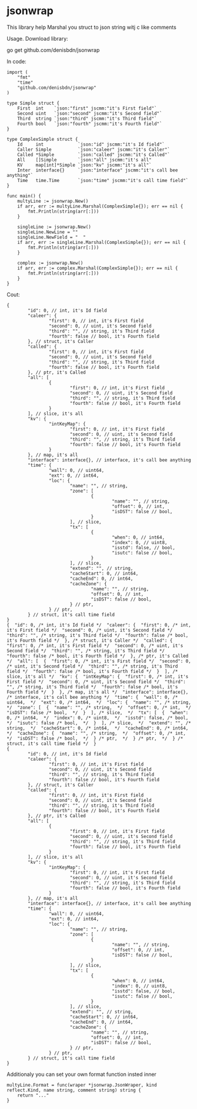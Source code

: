 # jsonwrap

This library help Marshal you struct to json string witj c like comments

Usage.
Download library:

go get github.com/denisbdn/jsonwrap

In code:

	import (
		"fmt"
		"time"
		"github.com/denisbdn/jsonwrap"
	)

	type Simple struct {
		First  int    `json:"first" jscmm:"it's First field"`
		Second uint   `json:"second" jscmm:"it's Second field"`
		Third  string `json:"third" jscmm:"it's Third field"`
		Fourth bool   `json:"fourth" jscmm:"it's Fourth field"`
	}

	type ComplexSimple struct {
		Id     int             `json:"id" jscmm:"it's Id field"`
		Caller Simple          `json:"caleer" jscmm:"it's Caller"`
		Called *Simple         `json:"called" jscmm:"it's Called"`
		All    []Simple        `json:"all" jscmm:"it's all"
		KV     map[int]*Simple `json:"kv" jscmm:"it's all"`
		Inter  interface{}     `json:"interface" jscmm:"it's call bee anything"`
		Time   time.Time       `json:"time" jscmm:"it's call time field"`
	}

	func main() {
		multyLine := jsonwrap.New()
		if arr, err := multyLine.Marshal(ComplexSimple{}); err == nil {
			fmt.Println(string(arr[:]))
		}

		singleLine := jsonwrap.New()
		singleLine.NewLine = ""
		singleLine.NewField = "  "
		if arr, err := singleLine.Marshal(ComplexSimple{}); err == nil {
			fmt.Println(string(arr[:]))
		}

		complex := jsonwrap.New()
		if arr, err := complex.Marshal(ComplexSimple{}); err == nil {
			fmt.Println(string(arr[:]))
		}
	}

Cout:

	{
			"id": 0, // int, it's Id field 
			"caleer": {
					"first": 0, // int, it's First field 
					"second": 0, // uint, it's Second field 
					"third": "", // string, it's Third field 
					"fourth": false // bool, it's Fourth field 
			}, // struct, it's Caller 
			"called": {
					"first": 0, // int, it's First field 
					"second": 0, // uint, it's Second field 
					"third": "", // string, it's Third field 
					"fourth": false // bool, it's Fourth field 
			}, // ptr, it's Called 
			"all": [
					{
							"first": 0, // int, it's First field 
							"second": 0, // uint, it's Second field 
							"third": "", // string, it's Third field 
							"fourth": false // bool, it's Fourth field 
					}
			], // slice, it's all 
			"kv": {
					"intKeyMap": {
							"first": 0, // int, it's First field 
							"second": 0, // uint, it's Second field 
							"third": "", // string, it's Third field 
							"fourth": false // bool, it's Fourth field 
					}
			}, // map, it's all 
			"interface": interface{}, // interface, it's call bee anything 
			"time": {
					"wall": 0, // uint64,  
					"ext": 0, // int64,  
					"loc": {
							"name": "", // string,  
							"zone": [
									{
											"name": "", // string,  
											"offset": 0, // int,  
											"isDST": false // bool,  
									}
							], // slice,  
							"tx": [
									{
											"when": 0, // int64,  
											"index": 0, // uint8,  
											"isstd": false, // bool,  
											"isutc": false // bool,  
									}
							], // slice,  
							"extend": "", // string,  
							"cacheStart": 0, // int64,  
							"cacheEnd": 0, // int64,  
							"cacheZone": {
									"name": "", // string,  
									"offset": 0, // int,  
									"isDST": false // bool,  
							} // ptr,  
					} // ptr,  
			} // struct, it's call time field 
	}
	{  "id": 0, /* int, it's Id field */  "caleer": {  "first": 0, /* int, it's First field */  "second": 0, /* uint, it's Second field */  "third": "", /* string, it's Third field */  "fourth": false /* bool, it's Fourth field */  }, /* struct, it's Caller */  "called": {  "first": 0, /* int, it's First field */  "second": 0, /* uint, it's Second field */  "third": "", /* string, it's Third field */  "fourth": false /* bool, it's Fourth field */  }, /* ptr, it's Called */  "all": [  {  "first": 0, /* int, it's First field */  "second": 0, /* uint, it's Second field */  "third": "", /* string, it's Third field */  "fourth": false /* bool, it's Fourth field */  }  ], /* slice, it's all */  "kv": {  "intKeyMap": {  "first": 0, /* int, it's First field */  "second": 0, /* uint, it's Second field */  "third": "", /* string, it's Third field */  "fourth": false /* bool, it's Fourth field */  }  }, /* map, it's all */  "interface": interface{}, /* interface, it's call bee anything */  "time": {  "wall": 0, /* uint64,  */  "ext": 0, /* int64,  */  "loc": {  "name": "", /* string,  */  "zone": [  {  "name": "", /* string,  */  "offset": 0, /* int,  */  "isDST": false /* bool,  */  }  ], /* slice,  */  "tx": [  {  "when": 0, /* int64,  */  "index": 0, /* uint8,  */  "isstd": false, /* bool,  */  "isutc": false /* bool,  */  }  ], /* slice,  */  "extend": "", /* string,  */  "cacheStart": 0, /* int64,  */  "cacheEnd": 0, /* int64,  */  "cacheZone": {  "name": "", /* string,  */  "offset": 0, /* int,  */  "isDST": false /* bool,  */  } /* ptr,  */  } /* ptr,  */  } /* struct, it's call time field */  }
	{
			"id": 0, // int, it's Id field 
			"caleer": {
					"first": 0, // int, it's First field 
					"second": 0, // uint, it's Second field 
					"third": "", // string, it's Third field 
					"fourth": false // bool, it's Fourth field 
			}, // struct, it's Caller 
			"called": {
					"first": 0, // int, it's First field 
					"second": 0, // uint, it's Second field 
					"third": "", // string, it's Third field 
					"fourth": false // bool, it's Fourth field 
			}, // ptr, it's Called 
			"all": [
					{
							"first": 0, // int, it's First field 
							"second": 0, // uint, it's Second field 
							"third": "", // string, it's Third field 
							"fourth": false // bool, it's Fourth field 
					}
			], // slice, it's all 
			"kv": {
					"intKeyMap": {
							"first": 0, // int, it's First field 
							"second": 0, // uint, it's Second field 
							"third": "", // string, it's Third field 
							"fourth": false // bool, it's Fourth field 
					}
			}, // map, it's all 
			"interface": interface{}, // interface, it's call bee anything 
			"time": {
					"wall": 0, // uint64,  
					"ext": 0, // int64,  
					"loc": {
							"name": "", // string,  
							"zone": [
									{
											"name": "", // string,  
											"offset": 0, // int,  
											"isDST": false // bool,  
									}
							], // slice,  
							"tx": [
									{
											"when": 0, // int64,  
											"index": 0, // uint8,  
											"isstd": false, // bool,  
											"isutc": false // bool,  
									}
							], // slice,  
							"extend": "", // string,  
							"cacheStart": 0, // int64,  
							"cacheEnd": 0, // int64,  
							"cacheZone": {
									"name": "", // string,  
									"offset": 0, // int,  
									"isDST": false // bool,  
							} // ptr,  
					} // ptr,  
			} // struct, it's call time field 
	}
	
Additionaly you can set your own format function insted inner
	
	multyLine.Format = func(wraper *jsonwrap.JsonWraper, kind reflect.Kind, name string, comment string) string {
		return "..."
	}

